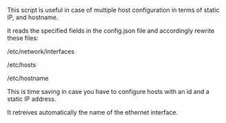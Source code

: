 This script is useful in case of multiple host configuration in terms of static IP, and hostname.

It reads the specified fields in the config.json file and accordingly rewrite these files:

/etc/network/interfaces

/etc/hosts

/etc/hostname

This is time saving in case you have to configure hosts with an id and a static IP address.

It retreives automatically the name of the ethernet interface.

